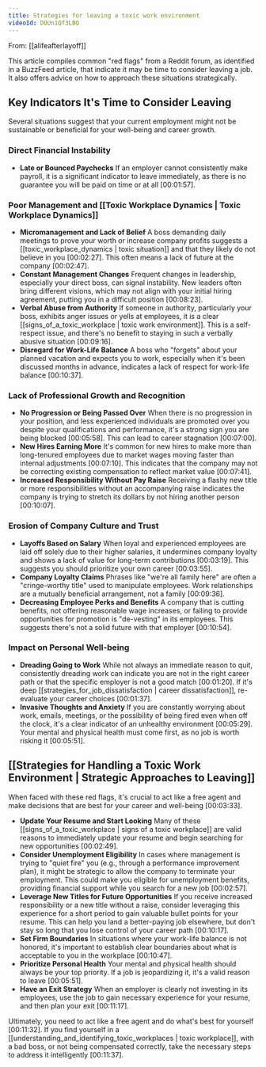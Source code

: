 ```yaml
---
title: Strategies for leaving a toxic work environment
videoId: DOUn1Qf3LBQ
---
```


From: [[alifeafterlayoff]] <br/> 

This article compiles common "red flags" from a Reddit forum, as identified in a BuzzFeed article, that indicate it may be time to consider leaving a job. It also offers advice on how to approach these situations strategically.

## Key Indicators It's Time to Consider Leaving

Several situations suggest that your current employment might not be sustainable or beneficial for your well-being and career growth.

### Direct Financial Instability
*   **Late or Bounced Paychecks** If an employer cannot consistently make payroll, it is a significant indicator to leave immediately, as there is no guarantee you will be paid on time or at all <a class="yt-timestamp" data-t="00:01:57">[00:01:57]</a>.

### Poor Management and [[Toxic Workplace Dynamics | Toxic Workplace Dynamics]]
*   **Micromanagement and Lack of Belief** A boss demanding daily meetings to prove your worth or increase company profits suggests a [[toxic_workplace_dynamics | toxic situation]] and that they likely do not believe in you <a class="yt-timestamp" data-t="00:02:27">[00:02:27]</a>. This often means a lack of future at the company <a class="yt-timestamp" data-t="00:02:47">[00:02:47]</a>.
*   **Constant Management Changes** Frequent changes in leadership, especially your direct boss, can signal instability. New leaders often bring different visions, which may not align with your initial hiring agreement, putting you in a difficult position <a class="yt-timestamp" data-t="00:08:23">[00:08:23]</a>.
*   **Verbal Abuse from Authority** If someone in authority, particularly your boss, exhibits anger issues or yells at employees, it is a clear [[signs_of_a_toxic_workplace | toxic work environment]]. This is a self-respect issue, and there's no benefit to staying in such a verbally abusive situation <a class="yt-timestamp" data-t="00:09:16">[00:09:16]</a>.
*   **Disregard for Work-Life Balance** A boss who "forgets" about your planned vacation and expects you to work, especially when it's been discussed months in advance, indicates a lack of respect for work-life balance <a class="yt-timestamp" data-t="00:10:37">[00:10:37]</a>.

### Lack of Professional Growth and Recognition
*   **No Progression or Being Passed Over** When there is no progression in your position, and less experienced individuals are promoted over you despite your qualifications and performance, it's a strong sign you are being blocked <a class="yt-timestamp" data-t="00:05:58">[00:05:58]</a>. This can lead to career stagnation <a class="yt-timestamp" data-t="00:07:00">[00:07:00]</a>.
*   **New Hires Earning More** It's common for new hires to make more than long-tenured employees due to market wages moving faster than internal adjustments <a class="yt-timestamp" data-t="00:07:10">[00:07:10]</a>. This indicates that the company may not be correcting existing compensation to reflect market value <a class="yt-timestamp" data-t="00:07:41">[00:07:41]</a>.
*   **Increased Responsibility Without Pay Raise** Receiving a flashy new title or more responsibilities without an accompanying raise indicates the company is trying to stretch its dollars by not hiring another person <a class="yt-timestamp" data-t="00:10:07">[00:10:07]</a>.

### Erosion of Company Culture and Trust
*   **Layoffs Based on Salary** When loyal and experienced employees are laid off solely due to their higher salaries, it undermines company loyalty and shows a lack of value for long-term contributions <a class="yt-timestamp" data-t="00:03:19">[00:03:19]</a>. This suggests you should prioritize your own career <a class="yt-timestamp" data-t="00:03:55">[00:03:55]</a>.
*   **Company Loyalty Claims** Phrases like "we're all family here" are often a "cringe-worthy title" used to manipulate employees. Work relationships are a mutually beneficial arrangement, not a family <a class="yt-timestamp" data-t="00:09:36">[00:09:36]</a>.
*   **Decreasing Employee Perks and Benefits** A company that is cutting benefits, not offering reasonable wage increases, or failing to provide opportunities for promotion is "de-vesting" in its employees. This suggests there's not a solid future with that employer <a class="yt-timestamp" data-t="00:10:54">[00:10:54]</a>.

### Impact on Personal Well-being
*   **Dreading Going to Work** While not always an immediate reason to quit, consistently dreading work can indicate you are not in the right career path or that the specific employer is not a good match <a class="yt-timestamp" data-t="00:01:20">[00:01:20]</a>. If it's deep [[strategies_for_job_dissatisfaction | career dissatisfaction]], re-evaluate your career choices <a class="yt-timestamp" data-t="00:01:37">[00:01:37]</a>.
*   **Invasive Thoughts and Anxiety** If you are constantly worrying about work, emails, meetings, or the possibility of being fired even when off the clock, it's a clear indicator of an unhealthy environment <a class="yt-timestamp" data-t="00:05:29">[00:05:29]</a>. Your mental and physical health must come first, as no job is worth risking it <a class="yt-timestamp" data-t="00:05:51">[00:05:51]</a>.

## [[Strategies for Handling a Toxic Work Environment | Strategic Approaches to Leaving]]

When faced with these red flags, it's crucial to act like a free agent and make decisions that are best for your career and well-being <a class="yt-timestamp" data-t="00:03:33">[00:03:33]</a>.

*   **Update Your Resume and Start Looking** Many of these [[signs_of_a_toxic_workplace | signs of a toxic workplace]] are valid reasons to immediately update your resume and begin searching for new opportunities <a class="yt-timestamp" data-t="00:02:49">[00:02:49]</a>.
*   **Consider Unemployment Eligibility** In cases where management is trying to "quiet fire" you (e.g., through a performance improvement plan), it might be strategic to allow the company to terminate your employment. This could make you eligible for unemployment benefits, providing financial support while you search for a new job <a class="yt-timestamp" data-t="00:02:57">[00:02:57]</a>.
*   **Leverage New Titles for Future Opportunities** If you receive increased responsibility or a new title without a raise, consider leveraging this experience for a short period to gain valuable bullet points for your resume. This can help you land a better-paying job elsewhere, but don't stay so long that you lose control of your career path <a class="yt-timestamp" data-t="00:10:17">[00:10:17]</a>.
*   **Set Firm Boundaries** In situations where your work-life balance is not honored, it's important to establish clear boundaries about what is acceptable to you in the workplace <a class="yt-timestamp" data-t="00:10:47">[00:10:47]</a>.
*   **Prioritize Personal Health** Your mental and physical health should always be your top priority. If a job is jeopardizing it, it's a valid reason to leave <a class="yt-timestamp" data-t="00:05:51">[00:05:51]</a>.
*   **Have an Exit Strategy** When an employer is clearly not investing in its employees, use the job to gain necessary experience for your resume, and then plan your exit <a class="yt-timestamp" data-t="00:11:17">[00:11:17]</a>.

Ultimately, you need to act like a free agent and do what's best for yourself <a class="yt-timestamp" data-t="00:11:32">[00:11:32]</a>. If you find yourself in a [[understanding_and_identifying_toxic_workplaces | toxic workplace]], with a bad boss, or not being compensated correctly, take the necessary steps to address it intelligently <a class="yt-timestamp" data-t="00:11:37">[00:11:37]</a>.